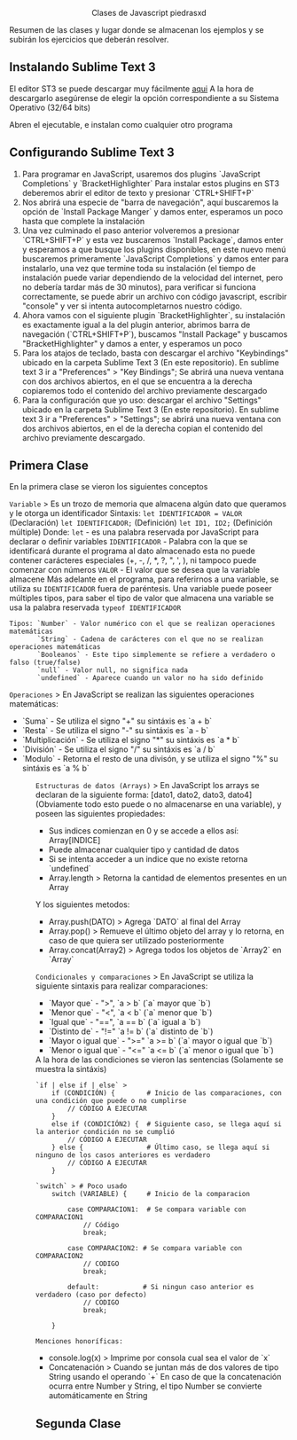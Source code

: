 <p align="center">
    Clases de Javascript piedrasxd
</p>

Resumen de las clases y lugar donde se almacenan los ejemplos y se subirán los ejercicios que deberán
resolver.

## Instalando Sublime Text 3

El editor ST3 se puede descargar muy fácilmente [aqui](https://www.sublimetext.com/3)
A la hora de descargarlo asegúrense de elegir la opción correspondiente a su Sistema Operativo (32/64 bits)

Abren el ejecutable, e instalan como cualquier otro programa

## Configurando Sublime Text 3
<ol>
<li> Para programar en JavaScript, usaremos dos plugins `JavaScript Completions` y `BracketHighlighter`
Para instalar estos plugins en ST3 deberemos abrir el editor de texto y presionar `CTRL+SHIFT+P`</li>

<li> Nos abrirá una especie de "barra de navegación", aquí buscaremos la opción de `Install Package Manger` y damos enter, esperamos un poco hasta que complete la instalación</li>

<li>Una vez culminado el paso anterior volveremos a presionar `CTRL+SHIFT+P` y esta vez buscaremos `Install Package`, damos enter y esperamos a que busque los plugins disponibles, en este nuevo menú buscaremos primeramente `JavaScript Completions` y damos enter para instalarlo, una vez que termine toda su instalación (el tiempo de instalación puede variar dependiendo de la velocidad del internet, pero no debería tardar más de 30 minutos), para verificar si funciona correctamente, se puede abrir un archivo con código javascript, escribir "console" y ver si intenta autocompletarnos nuestro código.</li>

<li> Ahora vamos con el siguiente plugin `BracketHighlighter`, su instalación es exactamente igual a la del plugin anterior, abrimos barra de navegación (`CTRL+SHIFT+P`), buscamos "Install Package" y buscamos "BracketHighlighter" y damos a enter, y esperamos un poco</li>

<li> Para los atajos de teclado, basta con descargar el archivo "Keybindings" ubicado en la carpeta Sublime Text 3 (En este repositorio). En sublime text 3 ir a "Preferences" > "Key Bindings"; Se abrirá una nueva ventana con dos archivos abiertos, en el que se encuentra a la derecha copiaremos todo el contenido del archivo previamente descargado</li>

<li> Para la configuración que yo uso: descargar el archivo "Settings" ubicado en la carpeta Sublime Text 3 (En este repositorio). En sublime text 3 ir a "Preferences" > "Settings"; se abrirá una nueva ventana con dos archivos abiertos, en el de la derecha copian el contenido del archivo previamente descargado.</li>
</ol>

## Primera Clase

En la primera clase se vieron los siguientes conceptos

`Variable` > Es un trozo de memoria que almacena algún dato que queramos y le otorga un identificador
    Sintaxis: `let IDENTIFICADOR = VALOR` (Declaración)
              `let IDENTIFICADOR;` (Definición)
              `let ID1, ID2;` (Definición múltiple)
        Donde:
            `let` - es una palabra reservada por JavaScript para declarar o definir variables
            `IDENTIFICADOR` - Palabra con la que se identificará durante el programa al dato almacenado
            esta no puede contener carácteres especiales (+, -, /, *, ?, ", ', \), ni tampoco puede comenzar
            con números
            `VALOR` - El valor que se desea que la variable almacene
    Más adelante en el programa, para referirnos a una variable, se utiliza su `IDENTIFICADOR` fuera de
    paréntesis. Una variable puede poseer múltiples tipos, para saber el tipo de valor que almacena una
    variable se usa la palabra reservada `typeof IDENTIFICADOR`

    Tipos: `Number` - Valor numérico con el que se realizan operaciones matemáticas
           `String` - Cadena de carácteres con el que no se realizan operaciones matemáticas
           `Booleanos` - Este tipo simplemente se refiere a verdadero o falso (true/false)
           `null` - Valor null, no significa nada
           `undefined` - Aparece cuando un valor no ha sido definido

`Operaciones` > En JavaScript se realizan las siguientes operaciones matemáticas:

<ul>
    <li>`Suma` - Se utiliza el signo "+" su sintáxis es `a + b`</li>
    <li>`Resta` - Se utiliza el signo "-" su sintáxis es `a - b`</li>
    <li>`Multiplicación` - Se utiliza el signo "*" su sintáxis es `a * b`</li>
    <li>`División` - Se utiliza el signo "/" su sintáxis es `a / b`</li>
    <li>`Modulo` - Retorna el resto de una divisón, y se utiliza el signo "%" su sintáxis es `a % b`</li>
<ul>

`Estructuras de datos (Arrays)` > En JavaScript los arrays se declaran de la siguiente forma:
[dato1, dato2, dato3, dato4] (Obviamente todo esto puede o no almacenarse en una variable), y poseen las siguientes propiedades:
<ul>
    <li>Sus indices comienzan en 0 y se accede a ellos así: Array[INDICE]</li>
    <li>Puede almacenar cualquier tipo y cantidad de datos</li>
    <li>Si se intenta acceder a un indice que no existe retorna `undefined`</li>
    <li>Array.length > Retorna la cantidad de elementos presentes en un Array</li>
</ul>

Y los siguientes metodos:
<ul>
<li>Array.push(DATO) > Agrega `DATO` al final del Array</li>
<li>Array.pop() > Remueve el último objeto del array y lo retorna, en caso de que quiera ser utilizado posteriormente</li>
<li>Array.concat(Array2) > Agrega todos los objetos de `Array2` en `Array`</li>
</ul>


`Condicionales y comparaciones` > En JavaScript se utiliza la siguiente sintaxis para realizar comparaciones:
<ul>
    <li>`Mayor que` - ">", `a > b` (`a` mayor que `b`)</li> 
    <li>`Menor que` - "<", `a < b` (`a` menor que `b`)</li>
    <li>`Igual que` - "==", `a == b` (`a` igual a `b`)</li>
    <li>`Distinto de` - "!=" `a != b` (`a` distinto de `b`)</li>
    <li>`Mayor o igual que` - ">=" `a >= b` (`a` mayor o igual que `b`)</li>
    <li>`Menor o igual que` - "<=" `a <= b` (`a` menor o igual que `b`)</li>
</ul>
    A la hora de las condiciones se vieron las sentencias (Solamente se muestra la sintáxis)

    `if | else if | else` >
        if (CONDICIÓN) {        # Inicio de las comparaciones, con una condición que puede o no cumplirse
            // CÓDIGO A EJECUTAR
        }
        else if (CONDICIÓN2) {  # Siguiente caso, se llega aquí si la anterior condición no se cumplió
            // CÓDIGO A EJECUTAR
        } else {                # Último caso, se llega aquí si ninguno de los casos anteriores es verdadero
            // CÓDIGO A EJECUTAR
        }

    `switch` > # Poco usado
        switch (VARIABLE) {     # Inicio de la comparacion

            case COMPARACION1:  # Se compara variable con COMPARACION1
                // Código
                break;

            case COMPARACION2: # Se compara variable con COMPARACION2
                // CODIGO
                break;

            default:           # Si ningun caso anterior es verdadero (caso por defecto)
                // CODIGO
                break;

        }

`Menciones honoríficas:` 
<ul>
    <li>console.log(x) > Imprime por consola cual sea el valor de `x`</li>
    <li>Concatenación > Cuando se juntan más de dos valores de tipo String usando el operando `+`
                      En caso de que la concatenación ocurra entre Number y String, el tipo Number se 
                      convierte automáticamente en String</li>
</ul>

## Segunda Clase 

